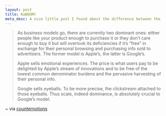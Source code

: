 ```yaml
---
layout: post
title: KaBOOM!
meta_desc: A nice little post I found about the difference between the Apple smartphone model and that of Google, and why Google's race to imminent world domination might not be all it's cracked up to be.
---
```


>  As business models go, there are currently two dominant ones: either people like your product enough to purchase it or they don’t care enough to buy it but will overlook its deficiencies if it’s “free” in exchange for their personal browsing and purchasing info sold to advertisers. The former model is Apple’s, the latter is Google’s.
>
>  Apple sells emotional experiences. The price is what users pay to be delighted by Apple’s stream of innovations and to be free of the lowest common denominator burdens and the pervasive harvesting of their personal info.
>
>  Google sells eyeballs. To be more precise, the clickstream attached to those eyeballs. Thus scale, indeed dominance, is absolutely crucial to Google’s model.

~ via [counternotions](http://counternotions.com/2010/12/28/the-unbearable-inevitability-of-being-android-1995/ "The Unbearable Inevitability of Being Android, 1995 &laquo; counternotions")